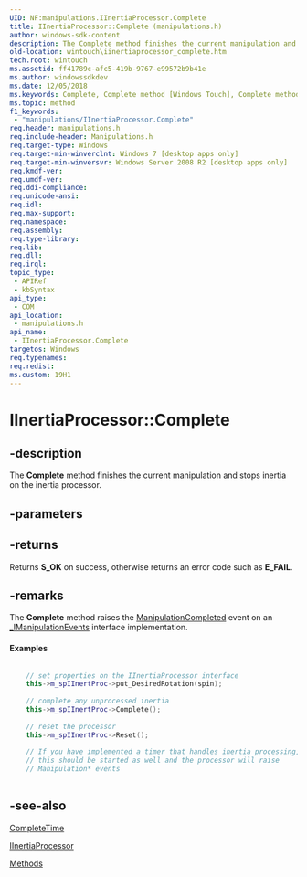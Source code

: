 ```yaml
---
UID: NF:manipulations.IInertiaProcessor.Complete
title: IInertiaProcessor::Complete (manipulations.h)
author: windows-sdk-content
description: The Complete method finishes the current manipulation and stops inertia on the inertia processor.
old-location: wintouch\iinertiaprocessor_complete.htm
tech.root: wintouch
ms.assetid: ff41789c-afc5-419b-9767-e99572b9b41e
ms.author: windowssdkdev
ms.date: 12/05/2018
ms.keywords: Complete, Complete method [Windows Touch], Complete method [Windows Touch],IInertiaProcessor interface, IInertiaProcessor interface [Windows Touch],Complete method, IInertiaProcessor.Complete, IInertiaProcessor::Complete, manipulations/IInertiaProcessor::Complete, wintouch.iinertiaprocessor_complete
ms.topic: method
f1_keywords: 
 - "manipulations/IInertiaProcessor.Complete"
req.header: manipulations.h
req.include-header: Manipulations.h
req.target-type: Windows
req.target-min-winverclnt: Windows 7 [desktop apps only]
req.target-min-winversvr: Windows Server 2008 R2 [desktop apps only]
req.kmdf-ver: 
req.umdf-ver: 
req.ddi-compliance: 
req.unicode-ansi: 
req.idl: 
req.max-support: 
req.namespace: 
req.assembly: 
req.type-library: 
req.lib: 
req.dll: 
req.irql: 
topic_type:
 - APIRef
 - kbSyntax
api_type:
 - COM
api_location:
 - manipulations.h
api_name:
 - IInertiaProcessor.Complete
targetos: Windows
req.typenames: 
req.redist: 
ms.custom: 19H1
---
```


# IInertiaProcessor::Complete


## -description


The <b>Complete</b> method finishes the current manipulation and stops inertia on the inertia processor.


## -parameters






## -returns



Returns <b>S_OK</b> on success, otherwise returns an error code such as <b>E_FAIL</b>.




## -remarks



The <b>Complete</b> method raises the <a href="https://docs.microsoft.com/windows/win32/api/manipulations/nf-manipulations-_imanipulationevents-manipulationcompleted">ManipulationCompleted</a> event	on an <a href="https://docs.microsoft.com/windows/win32/api/manipulations/nn-manipulations-_imanipulationevents">_IManipulationEvents</a> interface implementation.
	 


#### Examples


```cpp

    // set properties on the IInertiaProcessor interface
    this->m_spIInertProc->put_DesiredRotation(spin);    
	 
    // complete any unprocessed inertia
    this->m_spIInertProc->Complete();
	 
    // reset the processor
    this->m_spIInertProc->Reset();		  
	 
    // If you have implemented a timer that handles inertia processing,
    // this should be started as well and the processor will raise
    // Manipulation* events
		  
```





## -see-also




<a href="https://docs.microsoft.com/windows/desktop/api/manipulations/nf-manipulations-iinertiaprocessor-completetime">CompleteTime</a>



<a href="https://docs.microsoft.com/windows/desktop/api/manipulations/nn-manipulations-iinertiaprocessor">IInertiaProcessor</a>



<a href="https://docs.microsoft.com/windows/desktop/wintouch/imanipulationprocessor-methods">Methods</a>
 

 


